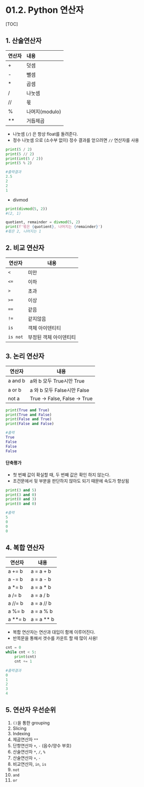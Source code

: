 # 01.2. Python 연산자

[TOC]

## 1. 산술연산자

| 연산자 | 내용           |
| ------ | :------------- |
| +      | 덧셈           |
| -      | 뺄셈           |
| *      | 곱셈           |
| /      | 나눗셈         |
| //     | 몫             |
| %      | 나머지(modulo) |
| **     | 거듭제곱       |

- 나눗셈 (`/`) 은 항상 float를 돌려준다.
- 정수 나눗셈 으로 (소수부 없이) 정수 결과를 얻으려면 `//` 연산자를 사용

```python
print(5 / 2)
print(5 // 2)
print(int(5 / 2))
print(5 % 2)

#출력결과
2.5
2
2
1
```

- divmod 

```python
print(divmod(5, 2))
#(2, 1)

quotient, remainder = divmod(5, 2)
print(f'몫은 {quotient}, 나머지는 {remainder}')
#몫은 2, 나머지는 1
```



## 2. 비교 연산자

| 연산자   | 내용                   |
| -------- | ---------------------- |
| `<`      | 미만                   |
| `<=`     | 이하                   |
| `>`      | 초과                   |
| `>=`     | 이상                   |
| `==`     | 같음                   |
| `!=`     | 같지않음               |
| `is`     | 객체 아이덴티티        |
| `is not` | 부정된 객체 아이덴티티 |



## 3. 논리 연산자

| 연산자  | 내용                         |
| ------- | ---------------------------- |
| a and b | a와 b 모두 True시만 True     |
| a or b  | a 와 b 모두 False시만 False  |
| not a   | True -> False, False -> True |

``` python
print(True and True)
print(True and False)
print(False and True)
print(False and False)

#출력
True
False
False
False
```



#### 단축평가

- 첫 번째 값이 확실할 때, 두 번째 값은 확인 하지 않는다.
- 조건문에서 뒷 부분을 판단하지 않아도 되기 때문에 속도가 향상됨

```python
print(3 and 5)
print(3 and 0)
print(0 and 3)
print(0 and 0)

#출력
5
0
0
0
```



## 4. 복합 연산자

| 연산자  | 내용       |
| ------- | ---------- |
| a += b  | a = a + b  |
| a -= b  | a = a - b  |
| a *= b  | a = a * b  |
| a /= b  | a = a / b  |
| a //= b | a = a // b |
| a %= b  | a = a % b  |
| a **= b | a = a ** b |

- 복합 연산자는 연산과 대입이 함께 이루어진다.
- 반목문을 통해서 갯수를 카운트 할 때 많이 사용!

```python
cnt = 0
while cnt < 5:
    print(cnt)
    cnt += 1
    
#출력결과
0
1
2
3
4
```



## 5. 연산자 우선순위

1. `()`을 통한 grouping
2. Slicing
3. Indexing
4. 제곱연산자 `**`
5. 단항연산자 `+`, `-` (음수/양수 부호)
6. 산술연산자 `*`, `/`, `%`
7. 산술연산자 `+`, `-`
8. 비교연산자, `in`, `is`
9. `not`
10. `and`
11. `or`

